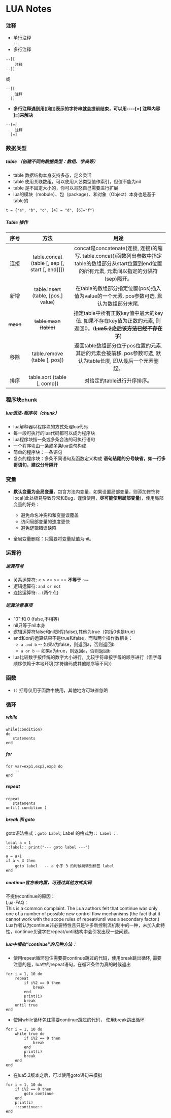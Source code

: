 # LUA Notes

### 注释

* 单行注释  
```--```
* 多行注释  
```
--[[ 
    注释
--]]
```
或  
```
--[[ 
    注释
  ]]
```
* **多行注释遇到用[[和]]表示的字符串就会提前结束，可以用----[=[ 注释内容 ]=]来解决**  
```
--[=[ 
    注释
  ]=]
```

### 数据类型

##### table （创建不同的数据类型：数组、字典等）
* table 数据结构本身支持多态，定义灵活
* table 使用关联数组，可以使用人艺类型值作索引，但值不能为nil
* table 是不固定大小的，你可以哥怒自己需要进行扩展
* lua的模块（mobule）、包（package）、和对象（Object）本身也是基于table的
```
t = {"a", "b", "c", [4] = "d", [6]="f"}
``` 

##### Table 操作

| 序号 | 方法 | 用途 |
|:----:|:----:|:-----------:|
| 连接 | table.concat (table [, sep [, start [, end]]]) | concat是concatenate(连锁, 连接)的缩写. table.concat()函数列出参数中指定table的数组部分从start位置到end位置的所有元素, 元素间以指定的分隔符(sep)隔开。|
| 新增 |  table.insert (table, [pos,] value) | 在table的数组部分指定位置(pos)插入值为value的一个元素. pos参数可选, 默认为数组部分末尾.| 
| ~~maxn~~	| ~~table.maxn (table)~~ | 指定table中所有正数key值中最大的key值. 如果不存在key值为正数的元素, 则返回0。(~~**Lua5.2之后该方法已经不存在了**~~) | 
| 移除 | 	table.remove (table [, pos]) | 返回table数组部分位于pos位置的元素. 其后的元素会被前移. pos参数可选, 默认为table长度, 即从最后一个元素删起。| 
| 排序 | table.sort (table [, comp]) | 对给定的table进行升序排序。| 





### 程序块chunk

##### lua语法-程序块（chunk）
* lua解释器以程序块的方式处理lua代码
* 每一段可执行的lua代码都可以成为程序块
* lua程序块指一条或多条合法的可执行语句
* 一个程序块由一条或多条lua语句构成
* 简单的程序块：一条语句
* 复杂的程序块：多条不同语句及函数定义构成
**语句结尾的分号缺省，如一行多哥语句，建议分号隔开**





### 变量

* **默认变量为全局变量**，包含方法内变量，如果设置局部变量，则添加修饰符local(此处极易导致异常和Bug，谨慎使用，**尽可能使用局部变量**)，使用局部变量的好处：
    - 避免命名冲突和和变量误覆盖
    - 访问局部变量的速度更快
    - 避免逻辑错误缺陷

* 全局变量删除：只需要将变量赋值为nil。





### 运算符

##### 运算符号
* 关系运算符: < > <= >= == **不等于** ```～=```
* 逻辑运算符: ```and or not```
* 连接运算符: .. (两个点)

##### 运算注意事项
* "0" 和 0 (false,不相等)
* nil只等于nil本身
* 逻辑运算符false和nil是假(false),其他为true（包括0也是true）
* and和or的运算结果不是true和false，而和两个操作数相关：
    * ```a and b``` -- 如果a为false，则返回a，否则返回b
    * ```a or b``` -- 如果a为true，则返回a，否则返回b
* lua比较数字按传统的数字大小进行，比较字符串按字母的顺序进行（但字母顺序依赖于本地环境(字符编码或其他顺序等不同)）





### 函数

* ```()``` 括号仅用于函数中使用，其他地方可缺省忽略





### 循环

##### while
```
while(condition)
do
   statements
end
```

##### for
```
for var=exp1,exp2,exp3 do  
    --
end  
```

##### repeat
```
repeat
   statements
until( condition )
```

##### break 和 goto

goto语法格式：```goto Label```; Label 的格式为```:: Label ::```
```
local a = 1
::label:: print("--- goto label ---")

a = a+1
if a < 3 then
    goto label   -- a 小于 3 的时候跳转到标签 label
end

```

##### continue官方未内置，可通过其他方式实现

不提供continue的原因：  
Lua-FAQ：  
This is a common complaint. The Lua authors felt that continue was only one of a number of possible new control flow mechanisms (the fact that it cannot work with the scope rules of repeat/until was a secondary factor.)  
Lua作者认为continue非必要特性且只是许多新控制流机制中的一种，未加入此特性，continue关键字在repeat/until结构中会引发出现一些问题。  

##### lua中模拟“continue”的几种方法：

* 使用repeat循环包住需要要continue跳过的代码，使用break跳出循环, 需要注意的是，lua中的repeat语句，在循环条件为真的时候退出
```
for i = 1, 10 do
    repeat
        if i%2 == 0 then
            break
        end
        print(i)
        break
    until true
end
```

* 使用while循环包住需要continue跳过的代码， 使用break跳出循环
```
for i = 1, 10 do
    while true do
        if i%2 == 0 then
            break
        end
        print(i)
        break
    end
end
```

* 在lua5.2版本之后，可以使用goto语句来模拟
```
for i = 1, 10 do
    if i%2 == 0 then
        goto continue
    end
    print(i)
    ::continue::
end
```

